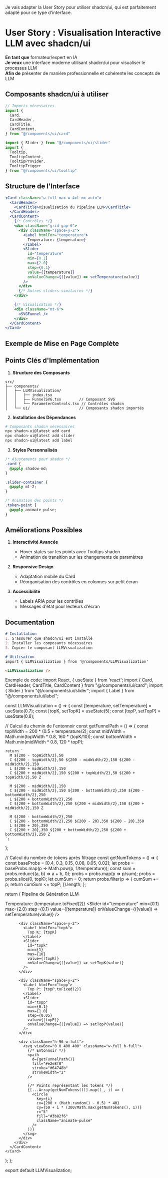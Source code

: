 Je vais adapter la User Story pour utiliser shadcn/ui, qui est parfaitement adapté pour ce type d'interface.

# User Story : Visualisation Interactive LLM avec shadcn/ui

**En tant que** formateur/expert en IA  
**Je veux** une interface moderne utilisant shadcn/ui pour visualiser le processus LLM  
**Afin de** présenter de manière professionnelle et cohérente les concepts de LLM

## Composants shadcn/ui à utiliser

```jsx
// Imports nécessaires
import {
  Card,
  CardHeader,
  CardTitle,
  CardContent,
} from "@/components/ui/card"

import { Slider } from "@/components/ui/slider"
import { 
  Tooltip, 
  TooltipContent, 
  TooltipProvider, 
  TooltipTrigger 
} from "@/components/ui/tooltip"
```

## Structure de l'Interface

```jsx
<Card className="w-full max-w-4xl mx-auto">
  <CardHeader>
    <CardTitle>Visualisation du Pipeline LLM</CardTitle>
  </CardHeader>
  <CardContent>
    {/* Contrôles */}
    <div className="grid gap-6">
      <div className="space-y-2">
        <Label htmlFor="temperature">
          Temperature: {temperature}
        </Label>
        <Slider
          id="temperature"
          min={0.1}
          max={2.0}
          step={0.1}
          value={[temperature]}
          onValueChange={([value]) => setTemperature(value)}
        />
      </div>
      {/* Autres sliders similaires */}
    </div>

    {/* Visualisation */}
    <div className="mt-6">
      <SVGFunnel />
    </div>
  </CardContent>
</Card>
```

## Exemple de Mise en Page Complète

## Points Clés d'Implémentation

1. **Structure des Composants**
```
src/
├── components/
│   ├── LLMVisualization/
│   │   ├── index.tsx
│   │   ├── FunnelSVG.tsx        // Composant SVG
│   │   └── ParameterControls.tsx // Contrôles shadcn
│   └── ui/                      // Composants shadcn importés
```

2. **Installation des Dépendances**
```bash
# Composants shadcn nécessaires
npx shadcn-ui@latest add card
npx shadcn-ui@latest add slider
npx shadcn-ui@latest add label
```

3. **Styles Personnalisés**
```css
/* Ajustements pour shadcn */
.card {
  @apply shadow-md;
}

.slider-container {
  @apply mt-2;
}

/* Animation des points */
.token-point {
  @apply animate-pulse;
}
```

## Améliorations Possibles

1. **Interactivité Avancée**
   - Hover states sur les points avec Tooltips shadcn
   - Animation de transition sur les changements de paramètres

2. **Responsive Design**
   - Adaptation mobile du Card
   - Réorganisation des contrôles en colonnes sur petit écran

3. **Accessibilité**
   - Labels ARIA pour les contrôles
   - Messages d'état pour lecteurs d'écran

## Documentation

```markdown
# Installation
1. S'assurer que shadcn/ui est installé
2. Installer les composants nécessaires
3. Copier le composant LLMVisualization

# Utilisation
import { LLMVisualization } from '@/components/LLMVisualization'

<LLMVisualization />
```

Exemple de code: 
import React, { useState } from 'react';
import { Card, CardHeader, CardTitle, CardContent } from "@/components/ui/card";
import { Slider } from "@/components/ui/slider";
import { Label } from "@/components/ui/label";

const LLMVisualization = () => {
  const [temperature, setTemperature] = useState(0.7);
  const [topK, setTopK] = useState(5);
  const [topP, setTopP] = useState(0.8);

  // Calcul du chemin de l'entonnoir
  const getFunnelPath = () => {
    const topWidth = 200 * (0.5 + temperature/2);
    const midWidth = Math.min(topWidth * 0.8, 160 * (topK/10));
    const bottomWidth = Math.min(midWidth * 0.8, 120 * topP);
    
    return `
      M ${200 - topWidth/2},50 
      C ${200 - topWidth/2},50 ${200 - midWidth/2},150 ${200 - midWidth/2},150
      L ${200 + midWidth/2},150
      C ${200 + midWidth/2},150 ${200 + topWidth/2},50 ${200 + topWidth/2},50 Z
      
      M ${200 - midWidth/2},150
      C ${200 - midWidth/2},150 ${200 - bottomWidth/2},250 ${200 - bottomWidth/2},250
      L ${200 + bottomWidth/2},250
      C ${200 + bottomWidth/2},250 ${200 + midWidth/2},150 ${200 + midWidth/2},150 Z
      
      M ${200 - bottomWidth/2},250
      C ${200 - bottomWidth/2},250 ${200 - 20},350 ${200 - 20},350
      L ${200 + 20},350
      C ${200 + 20},350 ${200 + bottomWidth/2},250 ${200 + bottomWidth/2},250 Z
    `;
  };

  // Calcul du nombre de tokens après filtrage
  const getNumTokens = () => {
    const baseProbs = [0.4, 0.3, 0.15, 0.08, 0.05, 0.02];
    let probs = baseProbs.map(p => Math.pow(p, 1/temperature));
    const sum = probs.reduce((a, b) => a + b, 0);
    probs = probs.map(p => p/sum);
    probs = probs.slice(0, topK);
    let cumSum = 0;
    return probs.filter(p => {
      cumSum += p;
      return cumSum <= topP;
    }).length;
  };

  return (
    <Card className="w-full max-w-4xl mx-auto">
      <CardHeader>
        <CardTitle>Pipeline de Génération LLM</CardTitle>
      </CardHeader>
      <CardContent>
        <div className="grid gap-6">
          <div className="space-y-2">
            <Label htmlFor="temperature">
              Temperature: {temperature.toFixed(2)}
            </Label>
            <Slider
              id="temperature"
              min={0.1}
              max={2.0}
              step={0.1}
              value={[temperature]}
              onValueChange={([value]) => setTemperature(value)}
            />
          </div>

          <div className="space-y-2">
            <Label htmlFor="topk">
              Top K: {topK}
            </Label>
            <Slider
              id="topk"
              min={1}
              max={10}
              value={[topK]}
              onValueChange={([value]) => setTopK(value)}
            />
          </div>

          <div className="space-y-2">
            <Label htmlFor="topp">
              Top P: {topP.toFixed(2)}
            </Label>
            <Slider
              id="topp"
              min={0.1}
              max={1.0}
              step={0.05}
              value={[topP]}
              onValueChange={([value]) => setTopP(value)}
            />
          </div>

          <div className="h-96 w-full">
            <svg viewBox="0 0 400 400" className="w-full h-full">
              {/* Entonnoir */}
              <path
                d={getFunnelPath()}
                fill="#e2e8f0"
                stroke="#64748b"
                strokeWidth="2"
              />

              {/* Points représentant les tokens */}
              {[...Array(getNumTokens())].map((_, i) => (
                <circle
                  key={i}
                  cx={200 + (Math.random() - 0.5) * 40}
                  cy={50 + i * (300/Math.max(getNumTokens(), 1))}
                  r="5"
                  fill="#3b82f6"
                  className="animate-pulse"
                />
              ))}
            </svg>
          </div>
        </div>
      </CardContent>
    </Card>
  );
};

export default LLMVisualization;